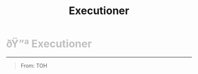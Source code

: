 ﻿---
lang: en-US
title: Executioner
prev:
next:
---

# <font color="#c0c0c0">ðŸ”ª <b>Executioner</b></font> <Badge text="Evil" type="tip" vertical="middle"/>
---

> From: TOH
